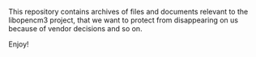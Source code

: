 This repository contains archives of files and documents relevant to the
libopencm3 project, that we want to protect from disappearing on us because of
vendor decisions and so on.

Enjoy!
